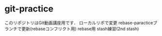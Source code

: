 # git-practice
このリポジトリはGit動画講座用です．
ローカルリポで変更
rebase-paracticeブランチで更新(rebaseコンフリクト用)
rebase用
stash練習(2nd stash)
